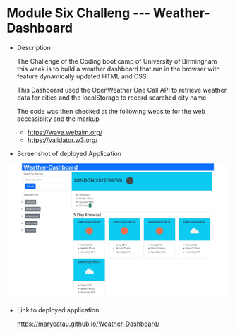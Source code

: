 # Module Six Challeng --- Weather-Dashboard

* Description

  The Challenge of the Coding boot camp of University of Birmingham this week is to build a weather dashboard that run in the browser with feature dynamically updated HTML and CSS.

  This Dashboard used the OpenWeather One Call API to retrieve weather data for cities and the localStorage to record searched city name.

  The code was then checked at the following website for the web accessiblity and the markup
  * https://wave.webaim.org/
  * https://validator.w3.org/

* Screenshot of deployed Application

![ScreenShot of the deployed application](https://github.com/marycatau/Weather-Dashboard/blob/main/assets/image/Screenshot%20of%20the%20deployed%20Application.jpeg?raw=true)


* Link to deployed application

  https://marycatau.github.io/Weather-Dashboard/